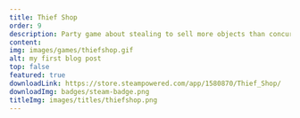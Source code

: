 ```yaml
---
title: Thief Shop
order: 9
description: Party game about stealing to sell more objects than concurrent shops.
content: 
img: images/games/thiefshop.gif
alt: my first blog post
top: false
featured: true
downloadLink: https://store.steampowered.com/app/1580870/Thief_Shop/
downloadImg: badges/steam-badge.png
titleImg: images/titles/thiefshop.png
---
```

